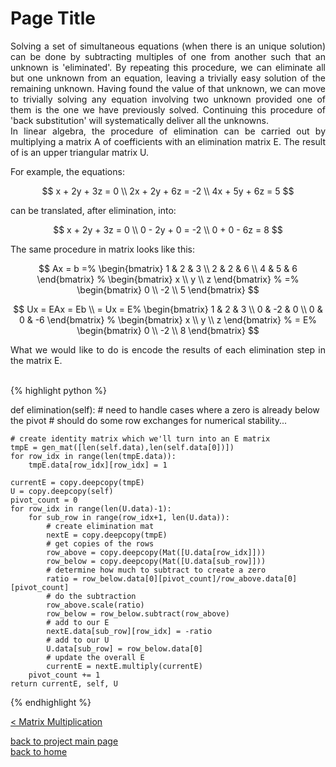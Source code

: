 # Page Title
<div style="text-align: justify">
Solving a set of simultaneous equations (when there is an unique solution) can
be done by subtracting multiples of one from another such that an unknown is
'eliminated'. By repeating this procedure, we can eliminate all but one unknown
from an equation, leaving a trivially easy solution of the remaining unknown.
Having found the value of that unknown, we can move to trivially solving any
equation involving two unknown provided one of them is the one we have
previously solved. Continuing this procedure of 'back substitution' will
systematically deliver all the unknowns.
</div>

<div style="text-align: justify">
In linear algebra, the procedure of elimination can be carried out by
multiplying a matrix A of coefficients with an elimination matrix E. The result
of is an upper triangular matrix U.
</div>

For example, the equations:

$$
x + 2y + 3z = 0 \\
2x + 2y + 6z = -2 \\
4x + 5y + 6z = 5
$$

can be translated, after elimination, into:

$$
x + 2y + 3z = 0 \\
0 - 2y + 0 = -2 \\
0 + 0 - 6z = 8
$$

The same procedure in matrix looks like this:

$$
Ax = b =%
  \begin{bmatrix}
    1 & 2 & 3 \\
    2 & 2 & 6 \\
    4 & 5 & 6
  \end{bmatrix}
  %
  \begin{bmatrix}
    x \\
    y \\
    z
  \end{bmatrix}
  %
  =%
  \begin{bmatrix}
    0 \\
    -2 \\
    5
  \end{bmatrix}
$$

$$
Ux = EAx = Eb \\
= Ux = E%
  \begin{bmatrix}
    1 & 2 & 3 \\
    0 & -2 & 0 \\
    0 & 0 & -6
  \end{bmatrix}
  %
  \begin{bmatrix}
    x \\
    y \\
    z
  \end{bmatrix}
  %
  = E%
  \begin{bmatrix}
    0 \\
    -2 \\
    8
  \end{bmatrix}
$$

<div style="text-align: justify">
What we would like to do is encode the results of each elimination step in the
matrix E.
</div><br/>

{% highlight python %}

def elimination(self):
    # need to handle cases where a zero is already below the pivot
    # should do some row exchanges for numerical stability...

    # create identity matrix which we'll turn into an E matrix
    tmpE = gen_mat([len(self.data),len(self.data[0])])
    for row_idx in range(len(tmpE.data)):
        tmpE.data[row_idx][row_idx] = 1

    currentE = copy.deepcopy(tmpE)
    U = copy.deepcopy(self)
    pivot_count = 0
    for row_idx in range(len(U.data)-1):
        for sub_row in range(row_idx+1, len(U.data)):
            # create elimination mat
            nextE = copy.deepcopy(tmpE)
            # get copies of the rows
            row_above = copy.deepcopy(Mat([U.data[row_idx]]))
            row_below = copy.deepcopy(Mat([U.data[sub_row]]))
            # determine how much to subtract to create a zero
            ratio = row_below.data[0][pivot_count]/row_above.data[0][pivot_count]
            # do the subtraction
            row_above.scale(ratio)
            row_below = row_below.subtract(row_above)
            # add to our E
            nextE.data[sub_row][row_idx] = -ratio
            # add to our U
            U.data[sub_row] = row_below.data[0]
            # update the overall E
            currentE = nextE.multiply(currentE)
        pivot_count += 1
    return currentE, self, U

{% endhighlight %}


[< Matrix Multiplication](./dot_prod_and_mat_multiply.md)

[back to project main page](./numpy_from_scratch.md)\
[back to home](../README.md)
